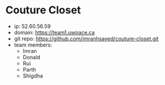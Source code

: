 # Couture Closet

* ip: 52.60.56.59
* domain: https://team1.uwpace.ca
* git repo: https://github.com/imranhsayed/couture-closet.git
* team members:
  - Imran
  - Donald
  - Rui 
  - Parth
  - Shigdha